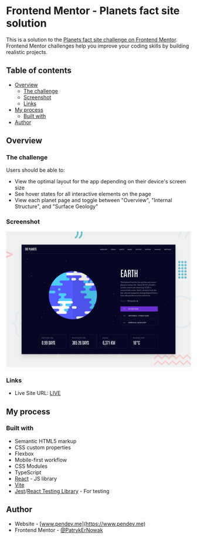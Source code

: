 # Frontend Mentor - Planets fact site solution

This is a solution to the [Planets fact site challenge on Frontend Mentor](https://www.frontendmentor.io/challenges/planets-fact-site-gazqN8w_f). Frontend Mentor challenges help you improve your coding skills by building realistic projects.

## Table of contents

- [Overview](#overview)
  - [The challenge](#the-challenge)
  - [Screenshot](#screenshot)
  - [Links](#links)
- [My process](#my-process)
  - [Built with](#built-with)
- [Author](#author)

## Overview

### The challenge

Users should be able to:

- View the optimal layout for the app depending on their device's screen size
- See hover states for all interactive elements on the page
- View each planet page and toggle between "Overview", "Internal Structure", and "Surface Geology"

### Screenshot

![](../../../Main%20page/public/Photos%20of%20Challenges/03%20Intermediate/planets-fact.jpg)

### Links

- Live Site URL: [LIVE](https://planets-facts-pendev.netlify.app)

## My process

### Built with

- Semantic HTML5 markup
- CSS custom properties
- Flexbox
- Mobile-first workflow
- CSS Modules
- TypeScript
- [React](https://reactjs.org/) - JS library
- [Vite](https://vitejs.dev)
- [Jest](https://jestjs.io)/[React Testing Library](https://testing-library.com) - For testing

## Author

- Website - [www.pendev.me](https://www.pendev.me)
- Frontend Mentor - [@PatrykErNowak](https://https://www.frontendmentor.io/profile/PatrykErNowak)
